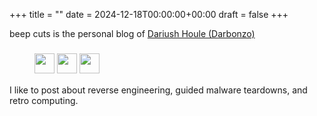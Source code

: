 +++
title =  ""
date = 2024-12-18T00:00:00+00:00
draft = false
+++

beep cuts is the personal blog of [Dariush Houle (Darbonzo)](mailto:darius@x64.ooo)

<div style="margin: 0 0 24px 40px">
<a href="https://www.linkedin.com/in/dariushoule/" target=blank style="text-decoration: none;">
    <img src="/img/linkedin.svg" width=32 height=32 style="display: inline-block; position: relative; top: 9px;" />
</a>

<a href="https://bsky.app/profile/darbonzo.bsky.social" target=blank style="text-decoration: none;">
    <img src="/img/bluesky.svg" width=32 height=32 style="display: inline-block; position: relative; top: 9px;" />
</a>

<a href="https://github.com/dariushoule/" target=blank style="text-decoration: none;">
    <img src="/img/github.svg" width=32 height=32 style="display: inline-block; position: relative; top: 9px;" />
</a>
</div>

I like to post about reverse engineering, guided malware teardowns, and retro computing.
